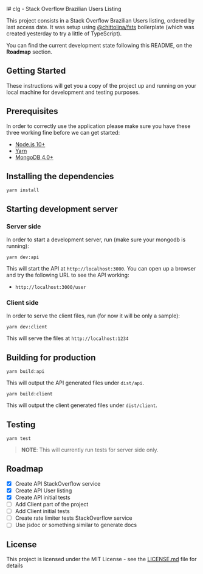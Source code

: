 I# clg - Stack Overflow Brazilian Users Listing

This project consists in a Stack Overflow Brazilian Users listing, ordered by last access date. It was setup using [@chittolina/fsts](https://github.com/chittolina/fsts) boilerplate (which was created yesterday to try a little of TypeScript).

You can find the current development state following this README, on the **Roadmap** section.

## Getting Started

These instructions will get you a copy of the project up and running on your local machine for development and testing purposes.

## Prerequisites

In order to correctly use the application please make sure you have these three
working fine before we can get started:

- [Node.js 10+](https://nodejs.org/en/download/)
- [Yarn](https://yarnpkg.com/lang/en/)
- [MongoDB 4.0+](https://www.mongodb.com/download-center/community)

## Installing the dependencies

```
yarn install
```

## Starting development server

### Server side

In order to start a development server, run (make sure your mongodb is running):

```
yarn dev:api
```

This will start the API at `http://localhost:3000`. You can open up a browser and try the following URL to see the API working:

- `http://localhost:3000/user`

### Client side

In order to serve the client files, run (for now it will be only a sample):

```
yarn dev:client
```

This will serve the files at `http://localhost:1234`

## Building for production

```
yarn build:api
```

This will output the API generated files under `dist/api`.

```
yarn build:client
```

This will output the client generated files under `dist/client`.

## Testing

```
yarn test
```

> **NOTE**:
> This will currently run tests for server side only.

## Roadmap

- [x] Create API StackOverflow service
- [x] Create API User listing
- [x] Create API initial tests
- [ ] Add Client part of the project
- [ ] Add Client initial tests
- [ ] Create rate limiter tests StackOverflow service
- [ ] Use jsdoc or something similar to generate docs

## License

This project is licensed under the MIT License - see the [LICENSE.md](LICENSE.md) file for details
